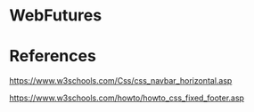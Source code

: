 # WebFutures

# References

https://www.w3schools.com/Css/css_navbar_horizontal.asp

https://www.w3schools.com/howto/howto_css_fixed_footer.asp
